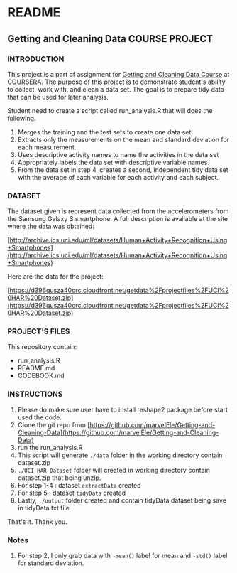 # README
## Getting and Cleaning Data COURSE PROJECT

### INTRODUCTION

This project is a part of assignment for [Getting and Cleaning Data Course](https://class.coursera.org/getdata-030/) at COURSERA.
The purpose of this project is to demonstrate student's ability to collect, work with, and clean a data set. The goal is to prepare tidy data that can be used for later analysis.

Student need to create a script called run_analysis.R that will does the following.
1.	Merges the training and the test sets to create one data set.
2. 	Extracts only the measurements on the mean and standard deviation for each measurement.
3.	Uses descriptive activity names to name the activities in the data set
4. 	Appropriately labels the data set with descriptive variable names.
5. 	From the data set in step 4, creates a second, independent tidy data set with the average of each variable for each activity and each subject.

### DATASET
The dataset given is represent data collected from the accelerometers from the Samsung Galaxy S smartphone. A full description is available at the site where the data was obtained: 

[http://archive.ics.uci.edu/ml/datasets/Human+Activity+Recognition+Using+Smartphones](http://archive.ics.uci.edu/ml/datasets/Human+Activity+Recognition+Using+Smartphones) 

Here are the data for the project: 

[https://d396qusza40orc.cloudfront.net/getdata%2Fprojectfiles%2FUCI%20HAR%20Dataset.zip](https://d396qusza40orc.cloudfront.net/getdata%2Fprojectfiles%2FUCI%20HAR%20Dataset.zip)

### PROJECT'S FILES
This repository contain:
* run_analysis.R
* README.md
* CODEBOOK.md

### INSTRUCTIONS
1.	Please do make sure user have to install reshape2 package before start used the code.
2. 	Clone the git repo from [https://github.com/marvelEle/Getting-and-Cleaning-Data](https://github.com/marvelEle/Getting-and-Cleaning-Data)
3. 	run the run_analysis.R
4. 	This script will generate ```./data``` folder in the working directory contain dataset.zip
5. 	```./UCI HAR Dataset``` folder will created in working directory contain dataset.zip that being unzip.
6. 	For step 1-4 : dataset ```extractData``` created
7. 	For step 5 : dataset ```tidyData``` created
8.	Lastly, ```./output``` folder created and contain tidyData dataset being save in tidyData.txt file

That's it. Thank you.

### Notes
1.	For step 2, I only grab data with ```-mean()``` label for mean and ```-std()``` label for standard deviation.


